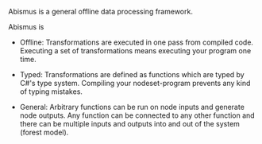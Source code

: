 Abismus is a general offline data processing framework.

Abismus is 

- Offline: Transformations are executed in one pass from compiled code. Executing a set of transformations means executing your program one time.
  
- Typed: Transformations are defined as functions which are typed by C#'s type system. Compiling your nodeset-program prevents any kind of typing mistakes.

- General: Arbitrary functions can be run on node inputs and generate node outputs. Any function can be connected to any other function and there can be multiple inputs and outputs into and out of the system (forest model).
